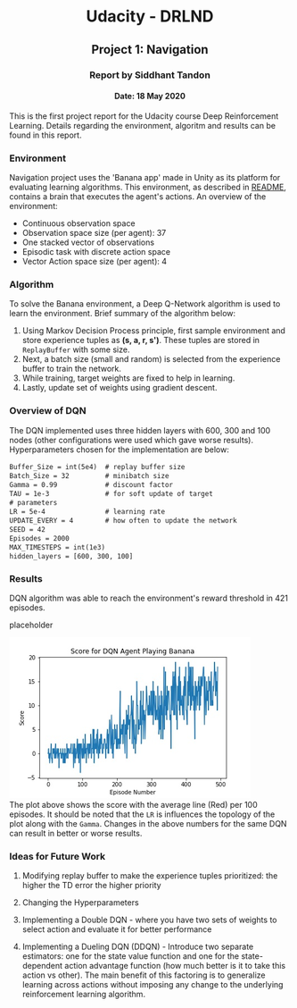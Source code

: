 <center><h1>Udacity - DRLND</h1></center>
<center><h2>Project 1: Navigation</h2></center>
<center><h3>Report by Siddhant Tandon</h3></center>
<center><h4>Date: 18 May 2020</h4></center>

This is the first project report for the Udacity course Deep Reinforcement Learning. Details regarding the environment, algoritm and results can be found in this report.

### Environment
Navigation project uses the 'Banana app' made in Unity as its platform for evaluating learning algorithms. This environment, as described in [README](./README.md), contains a brain that executes the agent's actions. An overview of the environment:

- Continuous observation space
- Observation space size (per agent): 37
- One stacked vector of observations
- Episodic task with discrete action space
- Vector Action space size (per agent): 4

### Algorithm

To solve the Banana environment, a Deep Q-Network algorithm is used to learn the environment. Brief summary of the algorithm below:

1. Using Markov Decision Process principle, first sample environment and store experience tuples as **(s, a, r, s')**. These tuples are stored in `ReplayBuffer` with some size.
2. Next, a batch size (small and random) is selected from the experience buffer to train the network.
3. While training, target weights are fixed to help in learning.
4. Lastly, update set of weights using gradient descent.

### Overview of DQN

The DQN implemented uses three hidden layers with 600, 300 and 100 nodes (other configurations were used which gave worse results).
Hyperparameters chosen for the implementation are below:

```
Buffer_Size = int(5e4)  # replay buffer size
Batch_Size = 32         # minibatch size
Gamma = 0.99            # discount factor
TAU = 1e-3              # for soft update of target
# parameters
LR = 5e-4               # learning rate
UPDATE_EVERY = 4        # how often to update the network
SEED = 42
Episodes = 2000
MAX_TIMESTEPS = int(1e3)
hidden_layers = [600, 300, 100]
```

### Results

DQN algorithm was able to reach the environment's reward threshold in 421 episodes.

placeholder

![](./images/navigation_plot.jpg)
<br>
The plot above shows the score with the average line (Red) per 100 episodes. It should be noted that the `LR` is influences the topology of the plot along with the `Gamma`. Changes in the above numbers for the same DQN can result in better or worse results.

### Ideas for Future Work

1. Modifying replay buffer to make the experience tuples prioritized: the higher the TD error the higher priority

2. Changing the Hyperparameters

2. Implementing a Double DQN - where you have two sets of weights to select action and evaluate it for better performance

3. Implementing a Dueling DQN (DDQN) - Introduce two separate estimators: one for the state value function and one for the state-dependent action advantage function (how much better is it to take this action vs other). The main benefit of this factoring is to generalize learning across actions without imposing any change to the underlying reinforcement learning algorithm.

